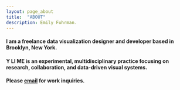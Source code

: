 ```yaml
---
layout: page_about
title:  "ABOUT"
description: Emily Fuhrman.
---
```

#### I am a freelance data visualization designer and developer based in Brooklyn, New York. 

#### Y LI ME is an experimental, multidisciplinary practice focusing on research, collaboration, and data-driven visual systems. 

#### Please [email](mailto:emily.c.fuhrman@gmail.com) for work inquiries. 